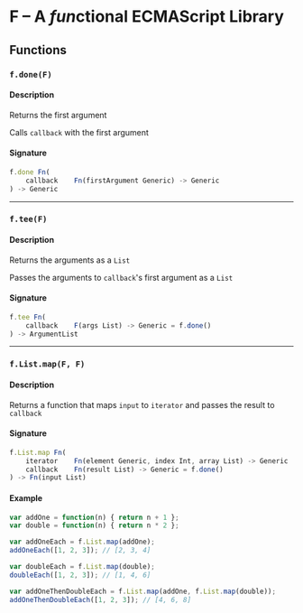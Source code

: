 # F – A *fun*ctional ECMAScript Library

## Functions


### ``f.done(F)``
#### Description
Returns the first argument

Calls ``callback`` with the first argument

#### Signature
```js
f.done Fn(
    callback    Fn(firstArgument Generic) -> Generic
) -> Generic
```


---
### ``f.tee(F)``
#### Description
Returns the arguments as a ``List``

Passes the arguments to ``callback``'s first argument as a ``List``

#### Signature
```js
f.tee Fn(
    callback    F(args List) -> Generic = f.done()
) -> ArgumentList
```


---
### ``f.List.map(F, F)``
#### Description
Returns a function that maps ``input`` to ``iterator`` and passes the result to ``callback``

#### Signature
```js
f.List.map Fn(
    iterator    Fn(element Generic, index Int, array List) -> Generic
    callback    Fn(result List) -> Generic = f.done()
) -> Fn(input List)
```

#### Example
```js
var addOne = function(n) { return n + 1 };
var double = function(n) { return n * 2 };

var addOneEach = f.List.map(addOne);
addOneEach([1, 2, 3]); // [2, 3, 4]

var doubleEach = f.List.map(double);
doubleEach([1, 2, 3]); // [1, 4, 6]

var addOneThenDoubleEach = f.List.map(addOne, f.List.map(double));
addOneThenDoubleEach([1, 2, 3]); // [4, 6, 8]
```
